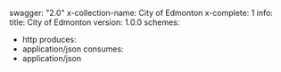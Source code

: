 swagger: "2.0"
x-collection-name: City of Edmonton
x-complete: 1
info:
  title: City of Edmonton
  version: 1.0.0
schemes:
- http
produces:
- application/json
consumes:
- application/json